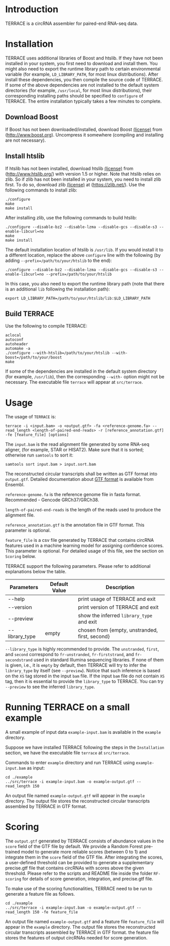 # Introduction

TERRACE is a circRNA assembler for paired-end RNA-seq data.

# Installation

TERRACE uses additional libraries of Boost and htslib. 
If they have not been installed in your system, you first
need to download and install them. You might also need to
export the runtime library path to certain environmental
variable (for example, `LD_LIBRARY_PATH`, for most linux distributions).
After install these dependencies, you then compile the source code of TERRACE.
If some of the above dependencies are not installed to the default system 
directories (for example, `/usr/local`, for most linux distributions),
their corresponding installing paths should be specified to `configure` of TERRACE.
The entire installation typically takes a few minutes to complete.

## Download Boost
If Boost has not been downloaded/installed, download Boost
[(license)](http://www.boost.org/LICENSE_1_0.txt) from (http://www.boost.org).
Uncompress it somewhere (compiling and installing are not necessary).

## Install htslib
If htslib has not been installed, download htslib 
[(license)](https://github.com/samtools/htslib/blob/develop/LICENSE)
from (http://www.htslib.org/) with version 1.5 or higher.
Note that htslib relies on zlib. So if zlib has not been installed in your system,
you need to install zlib first. To do so, download zlib
[(license)](https://zlib.net/zlib_license.html) at (https://zlib.net/).
Use the following commands to install zlib:
```
./configure
make
make install
```
After installing zlib, use the following commands to build htslib:
```
./configure --disable-bz2 --disable-lzma --disable-gcs --disable-s3 --enable-libcurl=no
make
make install
```
The default installation location of htslib is `/usr/lib`.
If you would install it to a different location, replace the above `configure` line with
the following (by adding `--prefix=/path/to/your/htslib` to the end):
```
./configure --disable-bz2 --disable-lzma --disable-gcs --disable-s3 --enable-libcurl=no --prefix=/path/to/your/htslib
```
In this case, you also need to export the runtime library path (note that there
is an additional `lib` following the installation path):
```
export LD_LIBRARY_PATH=/path/to/your/htslib/lib:$LD_LIBRARY_PATH
```

## Build TERRACE

Use the following to compile TERRACE:
```
aclocal
autoconf
autoheader
automake -a
./configure --with-htslib=/path/to/your/htslib --with-boost=/path/to/your/boost
make
```

If some of the dependencies are installed in the default system directory (for example, `/usr/lib`),
then the corresponding `--with-` option might not be necessary.
The executable file `terrace` will appear at `src/terrace`.

# Usage

The usage of `TERRACE` is:
```
terrace -i <input.bam> -o <output.gtf> -fa <reference-genome.fa> --read_length <length-of-paired-end-reads> -r [reference_annotation.gtf] -fe [feature_file] [options]
```

The `input.bam` is the read alignment file generated by some RNA-seq aligner, (for example, STAR or HISAT2).
Make sure that it is sorted; otherwise run `samtools` to sort it:
```
samtools sort input.bam > input.sort.bam
```
The reconstructed circular transcripts shall be written as GTF format into `output.gtf`. Detailed documentation about [GTF format](https://useast.ensembl.org/info/website/upload/gff.html) is available from Ensembl.

`reference-genome.fa` is the reference genome file in fasta format. Recommended - Gencode GRCh37/GRCh38.

`length-of-paired-end-reads` is the length of the reads used to produce the alignment file.

`reference_annotation.gtf` is the annotation file in GTF format. This parameter is optional.

`feature_file` is a csv file generated by TERRACE that contains circRNA features used in a machine learning model for assigning confidence scores. This parameter is optional. For detailed usage of this file, see the section on `Scoring` below.


TERRACE support the following parameters. Please refer
to additional explanations below the table.

 Parameters | Default Value | Description
 ------------------------- | ------------- | ----------
 --help  | | print usage of TERRACE and exit
 --version | | print version of TERRACE and exit
 --preview | | show the inferred `library_type` and exit
 --library_type               | empty | chosen from {empty, unstranded, first, second}

`--library_type` is highly recommended to provide. The `unstranded`, `first`, and `second`
correspond to `fr-unstranded`, `fr-firststrand`, and `fr-secondstrand` used in standard Illumina
sequencing libraries. If none of them is given, i.e., it is `empty` by default, then TERRACE
will try to infer the `library_type` by itself (see `--preview`). Notice that such inference is based
on the `XS` tag stored in the input `bam` file. If the input `bam` file do not contain `XS` tag,
then it is essential to provide the `library_type` to TERRACE. You can try `--preview` to see
the inferred `library_type`.

# Running TERRACE on a small example
A small example of input data `example-input.bam` is available in the `example` directory.

Suppose we have installed TERRACE following the steps in the `Installation` section, we have the executable file `terrace` at `src/terrace`.

Commands to enter `example` directory and run TERRACE using `example-input.bam` as input:
```
cd ./example
../src/terrace -i example-input.bam -o example-output.gtf --read_length 150
```

An output file named `example-output.gtf` will appear in the `example` directory.
The output file stores the reconstructed circular transcripts assembled by TERRACE in GTF format. 

# Scoring

The `output.gtf` generated by TERRACE consists of abundance values in the `score` field of the GTF file by default. We provide a Random Forest pre-trained model to generate more reliable scores (between 0 to 1) and integrate them in the `score` field of the GTF file. After integrating the scores, a user-defined threshold can be provided to generate a supplementary precise.gtf file that contains circRNAs with scores above the given threshold. Please refer to the scripts and README file inside the folder `RF-scoring` for details of score generation, integration, and precise.gtf file.

To make use of the scoring functionalities, TERRACE need to be run to generate a feature file as follows.

```
cd ./example
../src/terrace -i example-input.bam -o example-output.gtf --read_length 150 -fe feature_file
```

An output file named `example-output.gtf` and a feature file `feature_file` will appear in the `example` directory.
The output file stores the reconstructed circular transcripts assembled by TERRACE in GTF format. the feature file stores the features of output circRNAs needed for score generation.